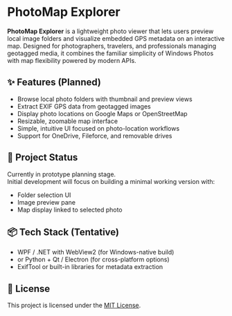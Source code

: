 # PhotoMap Explorer

**PhotoMap Explorer** is a lightweight photo viewer that lets users preview local image folders and visualize embedded GPS metadata on an interactive map. Designed for photographers, travelers, and professionals managing geotagged media, it combines the familiar simplicity of Windows Photos with map flexibility powered by modern APIs.

## ✨ Features (Planned)

- Browse local photo folders with thumbnail and preview views
- Extract EXIF GPS data from geotagged images
- Display photo locations on Google Maps or OpenStreetMap
- Resizable, zoomable map interface
- Simple, intuitive UI focused on photo-location workflows
- Support for OneDrive, Fileforce, and removable drives

## 🚧 Project Status

Currently in prototype planning stage.  
Initial development will focus on building a minimal working version with:

- Folder selection UI
- Image preview pane
- Map display linked to selected photo

## 📦 Tech Stack (Tentative)

- WPF / .NET with WebView2 (for Windows-native build)
- or Python + Qt / Electron (for cross-platform options)
- ExifTool or built-in libraries for metadata extraction

## 📄 License

This project is licensed under the [MIT License](LICENSE).
